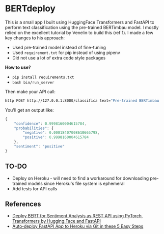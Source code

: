 # BERTdeploy

This is a small app I built using HuggingFace Transformers and FastAPI to perform text classification using the pre-trained BERTimbau model. I mostly relied on the excellent tutorial by Venelin to build this (ref 1). I made a few key changes to his approach:  

* Used pre-trained model instead of fine-tuning
* Used `requirement.txt` for pip instead of using pipenv
* Did not use a lot of extra code style packages

**How to use?**

* `pip install requirements.txt`
* `bash bin/run_server`

Then make your API call:

```bash
http POST http://127.0.0.1:8000/classifica text="Pre-trained BERTimbau seems to work quite well!"
```

You'll get an output like:


```js
{
    "confidence": 0.9998160004615784,
    "probabilities": {
        "negative": 0.00018407008610665798,
        "positive": 0.9998160004615784
    },
    "sentiment": "positive"
}
```

## TO-DO

* Deploy on Heroku - will need to find a workaround for downloading pre-trained models since Heroku's file system is ephemeral
* Add tests for API calls


## References

* [Deploy BERT for Sentiment Analysis as REST API using PyTorch, Transformers by Hugging Face and FastAPI](https://curiousily.com/posts/deploy-bert-for-sentiment-analysis-as-rest-api-using-pytorch-transformers-by-hugging-face-and-fastapi/)
* [Auto-deploy FastAPI App to Heroku via Git in these 5 Easy Steps](https://towardsdatascience.com/autodeploy-fastapi-app-to-heroku-via-git-in-these-5-easy-steps-8c7958ef5d41)
